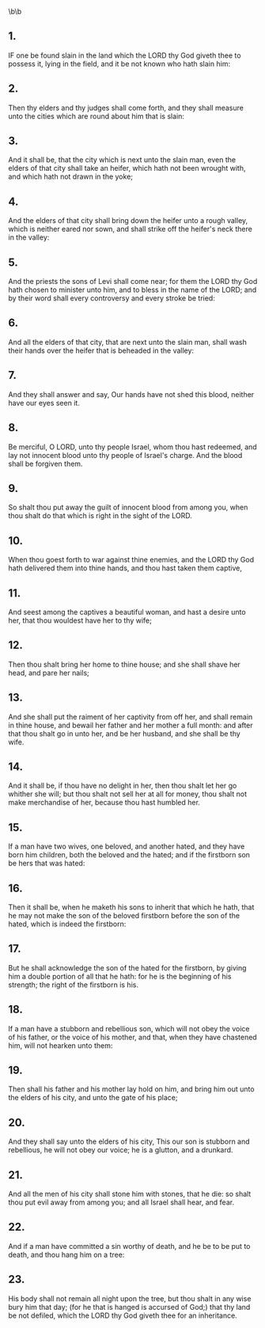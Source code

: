 \b\b
## 1.
IF one be found slain in the land which the LORD thy God giveth thee to possess it, lying in the field, and it be not known who hath slain him:
## 2.
Then thy elders and thy judges shall come forth, and they shall measure unto the cities which are round about him that is slain:
## 3.
And it shall be, that the city which is next unto the slain man, even the elders of that city shall take an heifer, which hath not been wrought with, and which hath not drawn in the yoke;
## 4.
And the elders of that city shall bring down the heifer unto a rough valley, which is neither eared nor sown, and shall strike off the heifer's neck there in the valley:
## 5.
And the priests the sons of Levi shall come near; for them the LORD thy God hath chosen to minister unto him, and to bless in the name of the LORD; and by their word shall every controversy and every stroke be tried:
## 6.
And all the elders of that city, that are next unto the slain man, shall wash their hands over the heifer that is beheaded in the valley:
## 7.
And they shall answer and say, Our hands have not shed this blood, neither have our eyes seen it.
## 8.
Be merciful, O LORD, unto thy people Israel, whom thou hast redeemed, and lay not innocent blood unto thy people of Israel's charge.  And the blood shall be forgiven them.
## 9.
So shalt thou put away the guilt of innocent blood from among you, when thou shalt do that which is right in the sight of the LORD.
## 10.
When thou goest forth to war against thine enemies, and the LORD thy God hath delivered them into thine hands, and thou hast taken them captive,
## 11.
And seest among the captives a beautiful woman, and hast a desire unto her, that thou wouldest have her to thy wife;
## 12.
Then thou shalt bring her home to thine house; and she shall shave her head, and pare her nails;
## 13.
And she shall put the raiment of her captivity from off her, and shall remain in thine house, and bewail her father and her mother a full month: and after that thou shalt go in unto her, and be her husband, and she shall be thy wife.
## 14.
And it shall be, if thou have no delight in her, then thou shalt let her go whither she will; but thou shalt not sell her at all for money, thou shalt not make merchandise of her, because thou hast humbled her.
## 15.
If a man have two wives, one beloved, and another hated, and they have born him children, both the beloved and the hated; and if the firstborn son be hers that was hated:
## 16.
Then it shall be, when he maketh his sons to inherit that which he hath, that he may not make the son of the beloved firstborn before the son of the hated, which is indeed the firstborn:
## 17.
But he shall acknowledge the son of the hated for the firstborn, by giving him a double portion of all that he hath: for he is the beginning of his strength; the right of the firstborn is his.
## 18.
If a man have a stubborn and rebellious son, which will not obey the voice of his father, or the voice of his mother, and that, when they have chastened him, will not hearken unto them:
## 19.
Then shall his father and his mother lay hold on him, and bring him out unto the elders of his city, and unto the gate of his place;
## 20.
And they shall say unto the elders of his city, This our son is stubborn and rebellious, he will not obey our voice; he is a glutton, and a drunkard.
## 21.
And all the men of his city shall stone him with stones, that he die: so shalt thou put evil away from among you; and all Israel shall hear, and fear.
## 22.
And if a man have committed a sin worthy of death, and he be to be put to death, and thou hang him on a tree:
## 23.
His body shall not remain all night upon the tree, but thou shalt in any wise bury him that day; (for he that is hanged is accursed of God;) that thy land be not defiled, which the LORD thy God giveth thee for an inheritance.
